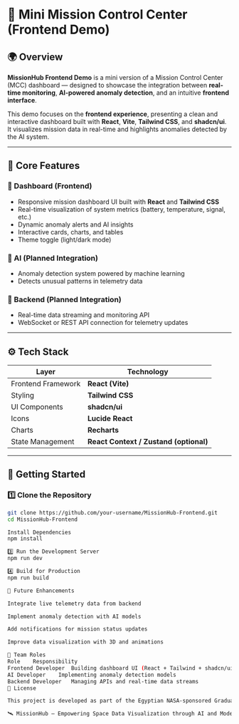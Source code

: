 # 🚀 Mini Mission Control Center (Frontend Demo)

## 🌍 Overview
**MissionHub Frontend Demo** is a mini version of a Mission Control Center (MCC) dashboard — designed to showcase the integration between **real-time monitoring**, **AI-powered anomaly detection**, and an intuitive **frontend interface**.

This demo focuses on the **frontend experience**, presenting a clean and interactive dashboard built with **React**, **Vite**, **Tailwind CSS**, and **shadcn/ui**.  
It visualizes mission data in real-time and highlights anomalies detected by the AI system.

---

## 🎯 Core Features
### 🔹 Dashboard (Frontend)
- Responsive mission dashboard UI built with **React** and **Tailwind CSS**
- Real-time visualization of system metrics (battery, temperature, signal, etc.)
- Dynamic anomaly alerts and AI insights
- Interactive cards, charts, and tables
- Theme toggle (light/dark mode)

### 🔹 AI (Planned Integration)
- Anomaly detection system powered by machine learning  
- Detects unusual patterns in telemetry data

### 🔹 Backend (Planned Integration)
- Real-time data streaming and monitoring API  
- WebSocket or REST API connection for telemetry updates

---

## ⚙️ Tech Stack
| Layer | Technology |
|-------|-------------|
| Frontend Framework | **React (Vite)** |
| Styling | **Tailwind CSS** |
| UI Components | **shadcn/ui** |
| Icons | **Lucide React** |
| Charts | **Recharts** |
| State Management | **React Context / Zustand (optional)** |

---

## 🚀 Getting Started

### 1️⃣ Clone the Repository
```bash
git clone https://github.com/your-username/MissionHub-Frontend.git
cd MissionHub-Frontend

Install Dependencies
npm install

3️⃣ Run the Development Server
npm run dev

4️⃣ Build for Production
npm run build

🧠 Future Enhancements

Integrate live telemetry data from backend

Implement anomaly detection with AI models

Add notifications for mission status updates

Improve data visualization with 3D and animations

👥 Team Roles
Role	Responsibility
Frontend Developer	Building dashboard UI (React + Tailwind + shadcn/ui)
AI Developer	Implementing anomaly detection models
Backend Developer	Managing APIs and real-time data streams
📜 License

This project is developed as part of the Egyptian NASA-sponsored Graduation Project under the Faculty of Computers and Artificial Intelligence, Helwan University.

🛰️ MissionHub — Empowering Space Data Visualization through AI and Modern Frontend Design.
